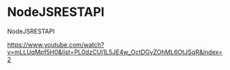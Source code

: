 # NodeJSRESTAPI
NodeJSRESTAPI 

https://www.youtube.com/watch?v=mLLUqMpf5H0&list=PL0dzCUj1L5JE4w_OctDGyZOhML6OtJSqR&index=2
